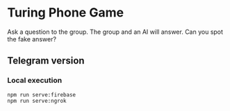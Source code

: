 # Turing Phone Game

Ask a question to the group. The group and an AI will answer. Can you spot the fake answer?

## Telegram version

### Local execution

```
npm run serve:firebase
npm run serve:ngrok
```
